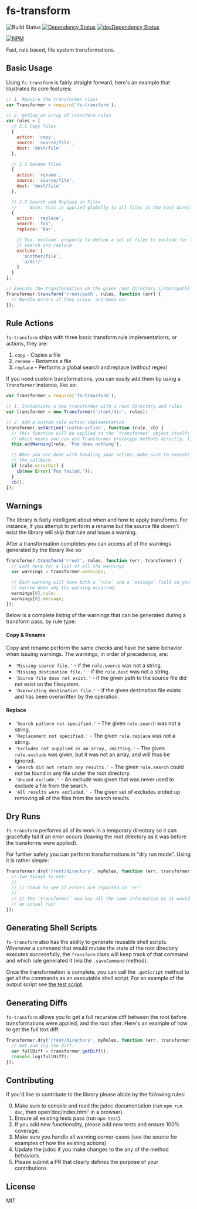 # fs-transform

![Build Status](https://travis-ci.org/Runnable/fs-transform.svg?branch=master)
[![Dependency Status](https://david-dm.org/Runnable/fs-transform.svg)](https://david-dm.org/runnable/fs-transform#info=dependencies&view=table)
[![devDependency Status](https://david-dm.org/Runnable/fs-transform/dev-status.svg)](https://david-dm.org/runnable/fs-transform#info=devDependencies&view=table)

[![NPM](https://nodei.co/npm/fs-transform.png?compact=true)](https://nodei.co/npm/fs-transform)

Fast, rule based, file system transformations.

## Basic Usage

Using `fs-transform` is fairly straight forward, here's an example that
illustrates its core features:

```js
// 1. Require the transformer class
var Transformer = require('fs-transform');

// 2. Define an array of transform rules
var rules = [
  // 2.1 Copy files
  {
    action: 'copy',
    source: 'source/file',
    dest: 'dest/file'
  },

  // 2.2 Rename files
  {
    action: 'rename',
    source: 'source/file',
    dest: 'dest/file'
  },

  // 2.3 Search and Replace in Files
  //     Note: this is applied globally to all files in the root directory
  {
    action: 'replace',
    search: 'foo',
    replace: 'bar',

    // Use `exclude` property to define a set of files to exclude for this
    // search and replace
    exclude: [
      'another/file',
      'a/dir/'
    ]
  }
];

// Execute the transformation on the given root directory (/root/path)
Transformer.transform('/root/path', rules, function (err) {
  // Handle errors if they arise, and move on!
});
```

## Rule Actions

`fs-transform` ships with three basic transform rule implementations, or
actions, they are:

1. `copy` - Copies a file
2. `rename` - Renames a file
3. `replace` - Performs a global search and replace (without regex)

If you need custom transformations, you can easily add them by using a
`Transformer` instance, like so:

```js
var Transformer = require('fs-transform');

// 1. Instantiate a new transformer with a root directory and rules
var transformer = new Transformer('/root/dir', rules);

// 2. Add a custom rule action implementation
transformer.setAction('custom-action', function (rule, cb) {
  // This function will be applied to the `transformer` object itself;
  // which means you can use Transformer prototype methods directly, like this:
  this.addWarning(rule, 'Foo does nothing').

  // When you are done with handling your action, make sure to execute
  // the callback.
  if (rule.errorOut) {
    cb(new Error('Foo failed.'));
  }
  cb();
});
```

## Warnings

The library is fairly intelligent about when and how to apply transforms. For
instance, if you attempt to perform a rename but the source file doesn't exist
the library will skip that rule and issue a warning.

After a transformation completes you can access all of the warnings generated
by the library like so:

```js
Transformer.transform('/root', rules, function (err, transformer) {
  // Look here for a list of all the warnings
  var warnings = transformer.warnings;

  // Each warning will have both a `rule` and a `message` field so you can
  // narrow down why the warning occurred.
  warnings[0].rule;
  warnings[0].message;
});
```

Below is a complete listing of the warnings that can be generated during a
transform pass, by rule type:

#### Copy & Rename

Copy and rename perform the same checks and have the same behavior when issuing
warnings. The warnings, in order of precedence, are:

* `'Missing source file.'` - if the `rule.source` was not a string.
* `'Missing destination file.'` - if the `rule.dest` was not a string.
* `'Source file does not exist.'` - if the given path to the source file did not
  exist on the filesystem.
* `'Overwriting destination file.'` - if the given destination file exists and
  has been overwritten by the operation.

#### Replace

* `'Search pattern not specified.'` - The given `rule.search` was not a string.
* `'Replacement not specified.'` - The given `rule.replace` was not a string.
* `'Excludes not supplied as an array, omitting.'` - The given `rule.exclude`
  was given, but it was not an array, and will thus be ignored.
* `'Search did not return any results.'` - The given `rule.search` could not be
  found in any file under the root directory.
* `'Unused exclude.'` - An exclude was given that was never used to exclude a
  file from the search.
* `'All results were excluded.'` - The given set of excludes ended up removing
  all of the files from the search results.

## Dry Runs
`fs-transform` performs all of its work in a temporary directory so it can
gracefully fail if an error occurs (leaving the root directory as it was before
the transforms were applied).

For further safety you can perform transformations in "dry run mode". Using it
is rather simple:

```js
Transformer.dry('/root/directory', myRules, function (err, transformer) {
  // Two things to not:
  //
  // 1) Check to see if errors are reported in `err`
  //
  // 2) The `transformer` now has all the same information as it would during
  // an actual run!
});
```

## Generating Shell Scripts
`fs-transform` also has the ability to generate reusable shell scripts. Whenever
a command that would mutate the state of the root directory executes
successfully, the `Transform` class will keep track of that command and which
rule generated it (via the `.saveCommand` method).

Once the transformation is complete, you can call the `.getScript` method to
get all the commands as an executable shell script. For an example of the output
script see [the test script](https://github.com/Runnable/fs-transform/blob/master/test/fixtures/script.sh).

## Generating Diffs
`fs-transform` allows you to get a full recursive diff between the root
before transformations were applied, and the root after. Here's an example of
how to get the full text diff:

```js
Transformer.dry('/root/directory', myRules, function (err, transformer) {
  // Get and log the diff:
  var fullDiff = transformer.getDiff();
  console.log(fullDiff);
});
```

## Contributing

If you'd like to contribute to the library please abide by the following rules:

0. Make sure to compile and read the jsdoc documentation (run `npm run doc`,
   then open'doc/index.html' in a browser).
1. Ensure all existing tests pass (run `npm test`).
2. If you add new functionality, please add new tests and ensure 100% coverage.
3. Make sure you handle all warning corner-cases (see the source for examples
   of how the existing actions)
4. Update the jsdoc if you make changes to the any of the method behaviors.
5. Please submit a PR that clearly defines the purpose of your contributions


## License
MIT
